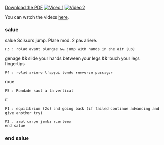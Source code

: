 [Download the PDF](https://github.com/titanknis/bacsport/raw/main/bacsport.pdf)
[![Video 1](https://img.youtube.com/vi/MjB-o1p-pqc/0.jpg)](https://youtu.be/MjB-o1p-pqc)
[![Video 2](https://img.youtube.com/vi/7kOdyMaK0cg/0.jpg)](https://youtu.be/7kOdyMaK0cg)

You can watch the videos [here](videos.html).

### salue

salue
Scissors jump.
Plane mod.
2 pas ariere.
~~~
F3 : rolad avant plangee && jump with hands in the air (up) 
~~~
genage && slide your hands between your legs && touch your legs fingertips
~~~
F4 : rolad ariere l'appui tendu renverse passager
~~~
roue
~~~
F5 : Rondade saut a la vertical 
~~~
π
~~~
F1 : equilibrium (2s) and going back (if failed continue advancing and give another try)
~~~
~~~
F2 : saut carpe jambs ecartees
end salue
~~~
### end salue
